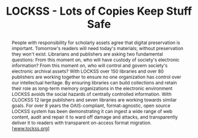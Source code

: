 ---
abstract: 'People with responsibility for scholarly assets agree that digital preservation
  is important. Tomorrow''s readers will need today''s materials; without preservation
  they won''t exist. Librarians and publishers are asking two fundamental questions:
  From this moment on, who will have custody of society''s electronic information?
  From this moment on, who will control and govern society''s electronic archival
  assets? With LOCKSS over 150 libraries and over 80 publishers are working together
  to ensure no one organization has control over our intellectual heritage. By ensuring
  libraries can build collections and retain their role as long-term memory organizations
  in the electronic environment LOCKSS avoids the social hazards of centrally controlled
  information. With CLOCKSS 12 large publishers and seven libraries are working towards
  similar goals. For over 8 years the OAIS-compliant, format-agnostic, open source
  LOCKSS system has been demonstrating it can ingest a wide range of web content,
  audit and repair it to ward off damage and attacks, and transparently deliver it
  to readers with transparent on-access format migration. [www.lockss.org]'
creators:
- Reich, Victoria
date: null
document_url: https://services.phaidra.univie.ac.at/api/object/o:294853/download
grand_parent: iPRES
institutions: []
keywords:
- ithaca
landing_page_url: https://phaidra.univie.ac.at/o:294853
language: eng
layout: publication
license: CC BY-SA 3.0 AT
notes_url: null
parent: iPRES 2006
presentation_url: null
publication_type: presentation
size: 860780
source_name: iPRES
title: LOCKSS - Lots of Copies Keep Stuff Safe
year: 2006
---